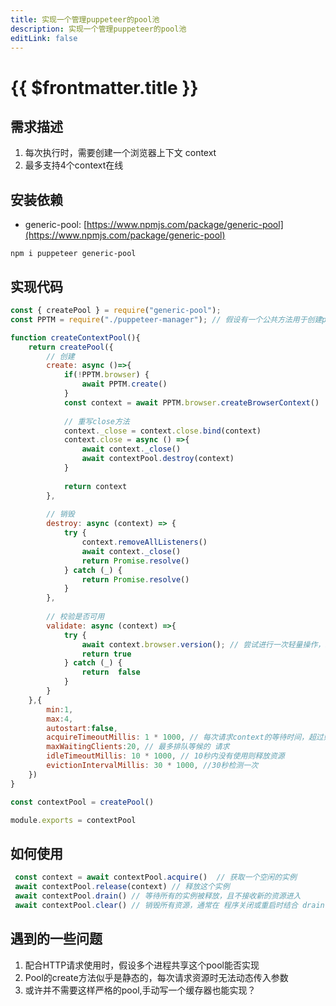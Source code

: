 ```yaml
---
title: 实现一个管理puppeteer的pool池
description: 实现一个管理puppeteer的pool池
editLink: false
---
```


# {{ $frontmatter.title }}

## 需求描述
1. 每次执行时，需要创建一个浏览器上下文 context
2. 最多支持4个context在线

## 安装依赖

- generic-pool: [https://www.npmjs.com/package/generic-pool](https://www.npmjs.com/package/generic-pool)

```shell
npm i puppeteer generic-pool
```
## 实现代码

```js
const { createPool } = require("generic-pool");
const PPTM = require("./puppeteer-manager"); // 假设有一个公共方法用于创建puppeteer browser, 并且在断开时，自动再次创建

function createContextPool(){
    return createPool({
        // 创建
        create: async ()=>{
            if(!PPTM.browser) {
                await PPTM.create()
            }
            const context = await PPTM.browser.createBrowserContext()
            
            // 重写close方法
            context._close = context.close.bind(context)
            context.close = async () =>{
                await context._close()
                await contextPool.destroy(context)
            }
            
            return context
        },
       
        // 销毁
        destroy: async (context) => {
            try {
                context.removeAllListeners()
                await context._close()
                return Promise.resolve()
            } catch (_) {
                return Promise.resolve()
            }
        },
        
        // 校验是否可用
        validate: async (context) =>{
            try {
                await context.browser.version(); // 尝试进行一次轻量操作，来验证是否有效
                return true
            } catch (_) {
                return  false
            }
        }
    },{
        min:1,
        max:4,
        autostart:false,
        acquireTimeoutMillis: 1 * 1000, // 每次请求context的等待时间，超过则会报错
        maxWaitingClients:20, // 最多排队等候的 请求
        idleTimeoutMillis: 10 * 1000, // 10秒内没有使用则释放资源
        evictionIntervalMillis: 30 * 1000, //30秒检测一次
    })
}

const contextPool = createPool()

module.exports = contextPool


```
## 如何使用

```js
 const context = await contextPool.acquire()  // 获取一个空闲的实例
 await contextPool.release(context) // 释放这个实例
 await contextPool.drain() // 等待所有的实例被释放，且不接收新的资源进入
 await contextPool.clear() // 销毁所有资源，通常在 程序关闭或重启时结合 drain() 调用
```
## 遇到的一些问题
1. 配合HTTP请求使用时，假设多个进程共享这个pool能否实现
2. Pool的create方法似乎是静态的，每次请求资源时无法动态传入参数
3. 或许并不需要这样严格的pool,手动写一个缓存器也能实现？
